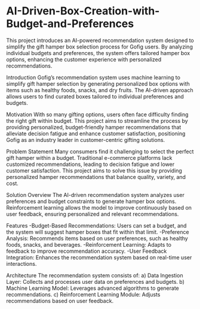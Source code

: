 # AI-Driven-Box-Creation-with-Budget-and-Preferences
This project introduces an AI-powered recommendation system designed to simplify the gift hamper box selection process for Gofig users. By analyzing individual budgets and preferences, the system offers tailored hamper box options, enhancing the customer experience with personalized recommendations.


Introduction
Gofig’s recommendation system uses machine learning to simplify gift hamper selection by generating personalized box options with items such as healthy foods, snacks, and dry fruits. The AI-driven approach allows users to find curated boxes tailored to individual preferences and budgets.

Motivation
With so many gifting options, users often face difficulty finding the right gift within budget. This project aims to streamline the process by providing personalized, budget-friendly hamper recommendations that alleviate decision fatigue and enhance customer satisfaction, positioning Gofig as an industry leader in customer-centric gifting solutions.

Problem Statement
Many consumers find it challenging to select the perfect gift hamper within a budget. Traditional e-commerce platforms lack customized recommendations, leading to decision fatigue and lower customer satisfaction. This project aims to solve this issue by providing personalized hamper recommendations that balance quality, variety, and cost.

Solution Overview
The AI-driven recommendation system analyzes user preferences and budget constraints to generate hamper box options. Reinforcement learning allows the model to improve continuously based on user feedback, ensuring personalized and relevant recommendations.

Features
-Budget-Based Recommendations: Users can set a budget, and the system will suggest hamper boxes that fit within that limit.
-Preference Analysis: Recommends items based on user preferences, such as healthy foods, snacks, and beverages.
-Reinforcement Learning: Adapts to feedback to improve recommendation accuracy.
-User Feedback Integration: Enhances the recommendation system based on real-time user interactions.

Architecture
The recommendation system consists of:
a) Data Ingestion Layer: Collects and processes user data on preferences and budgets.
b) Machine Learning Model: Leverages advanced algorithms to generate recommendations.
c) Reinforcement Learning Module: Adjusts recommendations based on user feedback.
